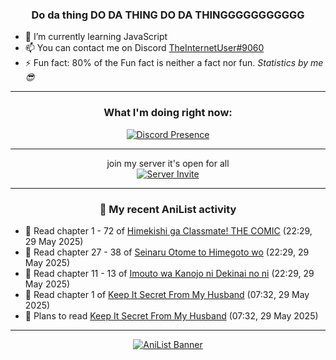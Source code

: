 <div align="center">

### Do da thing DO DA THING DO DA THINGGGGGGGGGGG
</div>

- 🌱 I’m currently learning JavaScript
- 📫 You can contact me on Discord [TheInternetUser#9060](https://discord.com/users/534117072796385300)
- ⚡ Fun fact: 80% of the Fun fact is neither a fact nor fun. _Statistics by me 😎_
<hr>

<div align="center">

### What I'm doing right now:
[![Discord Presence](https://lanyard.cnrad.dev/api/534117072796385300)](https://discord.com/users/534117072796385300)
<hr>

join my server it's open for all <br>
[![Server Invite](https://invidget.switchblade.xyz/bfYgVHxrSs)](https://discord.gg/bfYgVHxrSs)

<hr>
  
### 🌸 My recent AniList activity

</div>

<!-- ANILIST_ACTIVITY:start -->

-   📖 Read chapter 1 - 72 of [Himekishi ga Classmate! THE COMIC](https://anilist.co/manga/86276) (22:29, 29 May 2025)
-   📖 Read chapter 27 - 38 of [Seinaru Otome to Himegoto wo](https://anilist.co/manga/181248) (22:29, 29 May 2025)
-   📖 Read chapter 11 - 13 of [Imouto wa Kanojo ni Dekinai no ni](https://anilist.co/manga/157136) (22:29, 29 May 2025)
-   📖 Read chapter 1 of [Keep It Secret From My Husband](https://anilist.co/manga/150001) (07:32, 29 May 2025)
-   📖 Plans to read [Keep It Secret From My Husband](https://anilist.co/manga/150001) (07:32, 29 May 2025)

<!-- ANILIST_ACTIVITY:end -->
<hr>

<div align="center">

[![AniList Banner](https://img.anili.st/User/929966)](https://anilist.co/user/TheInternetUser)

<!-- ![Profile views](https://gpvc.arturio.dev/TheInternetUse7) Since 2023-01-09 -->
<br>


</div>
